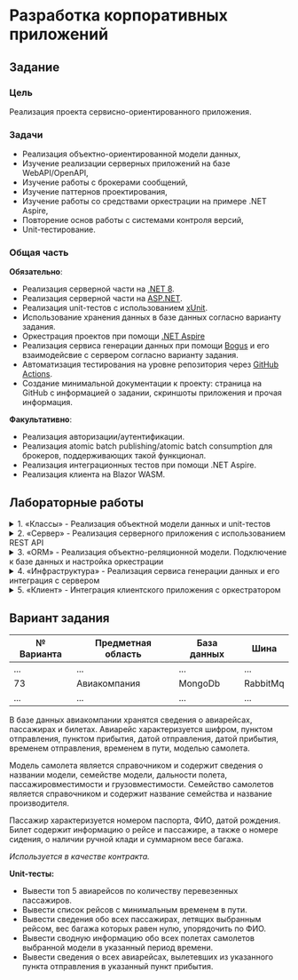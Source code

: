 # Разработка корпоративных приложений

## Задание

### Цель
Реализация проекта сервисно-ориентированного приложения.

### Задачи
* Реализация объектно-ориентированной модели данных,
* Изучение реализации серверных приложений на базе WebAPI/OpenAPI,
* Изучение работы с брокерами сообщений,
* Изучение паттернов проектирования,
* Изучение работы со средствами оркестрации на примере .NET Aspire,
* Повторение основ работы с системами контроля версий,
* Unit-тестирование.

### Общая часть
**Обязательно**:
* Реализация серверной части на [.NET 8](https://learn.microsoft.com/ru-ru/dotnet/core/whats-new/dotnet-8/overview).
* Реализация серверной части на [ASP.NET](https://dotnet.microsoft.com/ru-ru/apps/aspnet).
* Реализация unit-тестов с использованием [xUnit](https://xunit.net/?tabs=cs).
* Использование хранения данных в базе данных согласно варианту задания.
* Оркестрация проектов при помощи [.NET Aspire](https://learn.microsoft.com/ru-ru/dotnet/aspire/get-started/aspire-overview)
* Реализация сервиса генерации данных при помощи [Bogus](https://github.com/bchavez/Bogus) и его взаимодейсвие с сервером согласно варианту задания.
* Автоматизация тестирования на уровне репозитория через [GitHub Actions](https://docs.github.com/en/actions/learn-github-actions/understanding-github-actions).
* Создание минимальной документации к проекту: страница на GitHub с информацией о задании, скриншоты приложения и прочая информация.

**Факультативно**:
* Реализация авторизации/аутентификации.
* Реализация atomic batch publishing/atomic batch consumption для брокеров, поддерживающих такой функционал. 
* Реализация интеграционных тестов при помощи .NET Aspire.
* Реализация клиента на Blazor WASM.

## Лабораторные работы

<details>
  <summary>1.	«Классы» - Реализация объектной модели данных и unit-тестов</summary>
  <blockquote>
    В рамках первой лабораторной работы необходимо подготовить структуру классов, описывающих предметную область, определяемую в задании. 
    В каждом из заданий присутствует часть, связанная с обработкой данных, представленная в разделе «Unit-тесты». 
    Данную часть необходимо реализовать в виде unit-тестов: подготовить тестовые данные, выполнить запрос с использованием LINQ, проверить результаты. <br>
    <br>
    Хранение данных на этом этапе допускается осуществлять в памяти в виде коллекций. <br>
    <br>
    Необходимо включить <strong>как минимум 10</strong> экземпляров каждого класса в датасид. <br>
  </blockquote>
</details>
    
<details>
  <summary>2.	«Сервер» - Реализация серверного приложения с использованием REST API</summary>
  <blockquote>
    Во второй лабораторной работе необходимо реализовать серверное приложение, которое должно: <br>
    <ul>
      <li>Осуществлять базовые CRUD-операции с реализованными в первой лабораторной сущностями </li>
      <li>Предоставлять результаты аналитических запросов (раздел «Unit-тесты» задания)</li>
    </ul>
    Хранение данных на этом этапе допускается осуществлять в памяти в виде коллекций. <br>
  </blockquote>
</details>

<details>
  <summary>3.	«ORM» - Реализация объектно-реляционной модели. Подключение к базе данных и настройка оркестрации</summary>
  <blockquote>
    В третьей лабораторной работе хранение должно быть переделано c инмемори коллекций на базу данных. 
    Должны быть созданы миграции для создания таблиц в бд и их первоначального заполнения. <br>
    <br>
    Также необходимо настроить оркестратор Aspire на запуск сервера и базы данных. <br>
  </blockquote>
</details>

<details>
<summary>4.	«Инфраструктура» - Реализация сервиса генерации данных и его интеграция с сервером</summary>
  <blockquote>  
    В четвертой лабораторной работе необходимо имплементировать сервис, который генерировал бы контракты. 
    Контракты далее передаются в сервер и сохраняются в бд.
    Сервис должен представлять из себя отдельное приложение без референсов к серверным проектам за исключением библиотеки с контрактами.
    Отправка контрактов при помощи gRPC должна выполняться в потоковом виде.
    При использовании брокеров сообщений, необходимо предусмотреть ретраи при подключении к брокеру. <br>
    <br>
    Также необходимо добавить в конфигурацию Aspire запуск генератора и (если того требует вариант) брокера сообщений. <br>
  </blockquote>
</details>

<details>
<summary>5.	«Клиент» - Интеграция клиентского приложения с оркестратором</summary>
  <blockquote>
    В пятой лабораторной необходимо добавить в конфигурацию Aspire запуск клиентского приложения для написанного ранее сервера. 
    Клиент создается в рамках курса "Веб-разработка". <br>
  </blockquote>
</details>

## Вариант задания

| № Варианта | Предметная область | База данных | Шина     |
| ---------- | ------------------ | ----------- | -------- |
| ...        | ...                | ...         | ...      |
| 73         | Авиакомпания       | MongoDb     | RabbitMq |
| ...        | ...                | ...         | ...      |

В базе данных авиакомпании хранятся сведения о авиарейсах, пассажирах и билетах.
Авиарейс характеризуется шифром, пунктом отправления, пунктом прибытия, датой
отправления, датой прибытия, временем отправления, временем в пути, моделью
самолета.

Модель самолета является справочником и содержит сведения о названии модели,
семействе модели, дальности полета, пассажировместимости и грузовместимости.
Семейство самолетов является справочником и содержит название семейства и
название производителя.

Пассажир характеризуется номером паспорта, ФИО, датой рождения.
Билет содержит информацию о рейсе и пассажире, а также о номере сидения, о
наличии ручной клади и суммарном весе багажа.

*Используется в качестве контракта.*

**Unit-тесты:**
- Вывести топ 5 авиарейсов по количеству перевезенных пассажиров.
- Вывести список рейсов с минимальным временем в пути.
- Вывести сведения обо всех пассажирах, летящих выбранным рейсом, вес багажа которых равен нулю, упорядочить по ФИО.
- Вывести сводную информацию обо всех полетах самолетов выбранной модели в указанный период времени.
- Вывести сведения о всех авиарейсах, вылетевших из указанного пункта отправления в указанный пункт прибытия.
